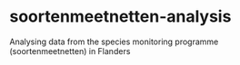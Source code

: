 # soortenmeetnetten-analysis
Analysing data from the species monitoring programme (soortenmeetnetten) in Flanders 
